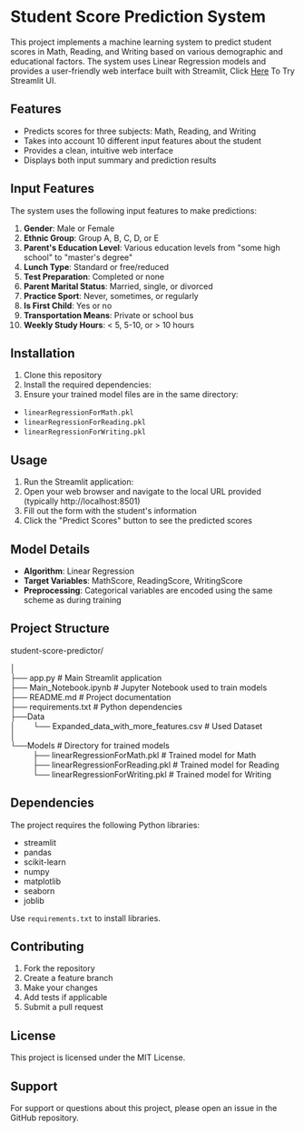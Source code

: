 # Student Score Prediction System

This project implements a machine learning system to predict student scores in Math, Reading, and Writing based on various demographic and educational factors. The system uses Linear Regression models and provides a user-friendly web interface built with Streamlit, Click [Here](https://machine-learning-first-project-ayw.streamlit.app/) To Try Streamlit UI.

## Features

- Predicts scores for three subjects: Math, Reading, and Writing
- Takes into account 10 different input features about the student
- Provides a clean, intuitive web interface
- Displays both input summary and prediction results

## Input Features

The system uses the following input features to make predictions:

1. **Gender**: Male or Female
2. **Ethnic Group**: Group A, B, C, D, or E
3. **Parent's Education Level**: Various education levels from "some high school" to "master's degree"
4. **Lunch Type**: Standard or free/reduced
5. **Test Preparation**: Completed or none
6. **Parent Marital Status**: Married, single, or divorced
7. **Practice Sport**: Never, sometimes, or regularly
8. **Is First Child**: Yes or no
9. **Transportation Means**: Private or school bus
10. **Weekly Study Hours**: < 5, 5-10, or > 10 hours

## Installation

1. Clone this repository
2. Install the required dependencies:
3. Ensure your trained model files are in the same directory:

- `linearRegressionForMath.pkl`
- `linearRegressionForReading.pkl`
- `linearRegressionForWriting.pkl`

## Usage

1. Run the Streamlit application:
2. Open your web browser and navigate to the local URL provided (typically http://localhost:8501)
3. Fill out the form with the student's information
4. Click the "Predict Scores" button to see the predicted scores

## Model Details

- **Algorithm**: Linear Regression
- **Target Variables**: MathScore, ReadingScore, WritingScore
- **Preprocessing**: Categorical variables are encoded using the same scheme as during training

## Project Structure

student-score-predictor/

│ <br />
├── app.py # Main Streamlit application <br />
├── Main_Notebook.ipynb # Jupyter Notebook used to train models <br />
├── README.md # Project documentation <br />
├── requirements.txt # Python dependencies <br />
├──Data <br />
│&nbsp;&nbsp;&nbsp;&nbsp;&nbsp;&nbsp;&nbsp;&nbsp;└── Expanded_data_with_more_features.csv # Used Dataset <br />
│ <br />
└──Models # Directory for trained models <br />
&nbsp;&nbsp;&nbsp;&nbsp;&nbsp;&nbsp;&nbsp;&nbsp;&nbsp;&nbsp;├── linearRegressionForMath.pkl # Trained model for Math <br />
&nbsp;&nbsp;&nbsp;&nbsp;&nbsp;&nbsp;&nbsp;&nbsp;&nbsp;&nbsp;├── linearRegressionForReading.pkl # Trained model for Reading <br />
&nbsp;&nbsp;&nbsp;&nbsp;&nbsp;&nbsp;&nbsp;&nbsp;&nbsp;&nbsp;└── linearRegressionForWriting.pkl # Trained model for Writing <br />

## Dependencies

The project requires the following Python libraries:

- streamlit
- pandas
- scikit-learn
- numpy
- matplotlib
- seaborn
- joblib

Use `requirements.txt` to install libraries.

## Contributing

1. Fork the repository
2. Create a feature branch
3. Make your changes
4. Add tests if applicable
5. Submit a pull request

## License

This project is licensed under the MIT License.

## Support

For support or questions about this project, please open an issue in the GitHub repository.
